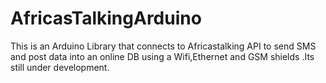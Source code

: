 # AfricasTalkingArduino
This is an Arduino Library that connects to Africastalking API to send SMS and post  data into an online DB using a Wifi,Ethernet and GSM shields .Its still under development.
